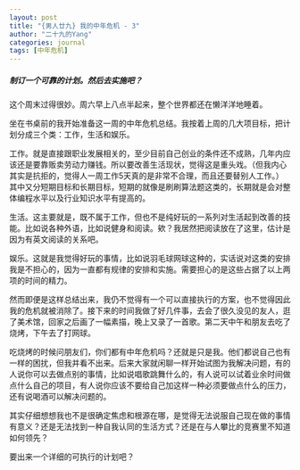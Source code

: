 ```yaml
---
layout: post
title: "{男人廿九} 我的中年危机 - 3"
author: "二十九的Yang"
categories: journal
tags: [中年危机]
---
```


##### 制订一个可靠的计划。然后去实施吧？

这个周末过得很妙。周六早上八点半起来，整个世界都还在懒洋洋地睡着。

坐在书桌前的我开始准备这一周的中年危机总结。我按着上周的几大项目标，把计划分成三个类：工作，生活和娱乐。

工作。就是直接跟职业发展相关的，至少目前自己创业的条件还不成熟，几年内应该还是要靠贩卖劳动力赚钱。所以要改善生活现状，觉得这是重头戏。（但我内心其实是抗拒的，觉得人一周工作5天真的是非常不合理，而且还要替别人工作。）其中又分短期目标和长期目标，短期的就像是刷刷算法题这类的，长期就是会对整体编程水平以及行业知识水平有提高的。

生活。这主要就是，既不属于工作，但也不是纯好玩的一系列对生活起到改善的技能。比如说各种外语，比如说健身和阅读。欸？我居然把阅读放在了这里，估计是因为有英文阅读的关系吧。

娱乐。这就是我觉得好玩的事情，比如说羽毛球网球这种的，实话说对这类的安排我是不担心的，因为一直都有规律的安排和实施。需要担心的是这些占据了以上两项的时间的精力。

然而即便是这样总结出来，我仍不觉得有一个可以直接执行的方案，也不觉得因此我的危机就被消除了。接下来的时间我做了好几件事，去会了很久没见的友人，逛了美术馆，回家之后画了一幅素描，晚上又录了一首歌。第二天中午和朋友去吃了烧烤，下午去了打网球。

吃烧烤的时候问朋友们，你们都有中年危机吗？还就是只是我。他们都说自己也有一样的困扰，但我并看不出来。后来大家就闲聊一样开始试图为我解决问题，有的人说你可以去做点别的事情，比如说唱歌跳舞什么的，有人说可以试着业余时间做点什么自己的项目，有人说你应该不要给自己加这样一种必须要做点什么的压力，还有说喝酒可以解决问题的。

其实仔细想想我也不是很确定焦虑和根源在哪，是觉得无法说服自己现在做的事情有意义？还是无法找到一种自我认同的生活方式？还是在与人攀比的竞赛里不知道如何领先？

要出来一个详细的可执行的计划吧？